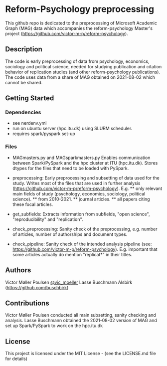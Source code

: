 # Reform-Psychology preprocessing 

This github repo is dedicated to the preprocessing of Microsoft Academic Graph (MAG) data
which accompanies the reform-psychology Master's project (https://github.com/victor-m-p/reform-psychology). 

## Description

The code is early preprocessing of data from psychology, economics, sociology and political science,
needed for studying publication and citation behavior of replication studies (and other reform-psychology publications).
The code uses data from a share of MAG obtained on 2021-08-02 which cannot be shared.  

## Getting Started

### Dependencies

* see nerdenv.yml
* run on ubuntu server (hpc.itu.dk) using SLURM scheduler. 
* requires spark/pyspark set-up

### Files

* MAGmasters.py and MAGsparkmasters.py
Enables communication between Spark/PySpark and the hpc cluster at ITU (hpc.itu.dk).
Stores dtypes for the files that need to be loaded with PySpark. 

* preprocessing: 
Early preprocessing and subsetting of data used for the study.
Writes most of the files that are used in further analysis (https://github.com/victor-m-p/reform-psychology). 
E.g. 
** only relevant main fields of study (psychology, economics, sociology, political science). 
** from 2010-2021.
** journal articles. 
** all papers citing these focal articles.

* get_subfields: 
Extracts information from subfields, "open science", "reproducibility" and "replication".

* check_preprocessing:
Sanity check of the preprocessing, e.g. number of articles, number of authorships and document types. 

* check_pipeline: 
Sanity check of the intended analysis pipeline (see: https://github.com/victor-m-p/reform-psychology).
E.g. important that some articles actually do mention "replicat*" in their titles. 

## Authors

Victor Møller Poulsen [@vic_moeller](https://github.com/victor-m-p)
Lasse Buschmann Alsbirk (https://github.com/buschbirk)

## Contributions

Victor Møller Poulsen conducted all main subsetting, sanity checking and analysis. 
Lasse Buschmann obtained the 2021-08-02 version of MAG and set up Spark/PySpark to work on the hpc.itu.dk

## License 

This project is licensed under the MIT License - (see the LICENSE.md file for details)

